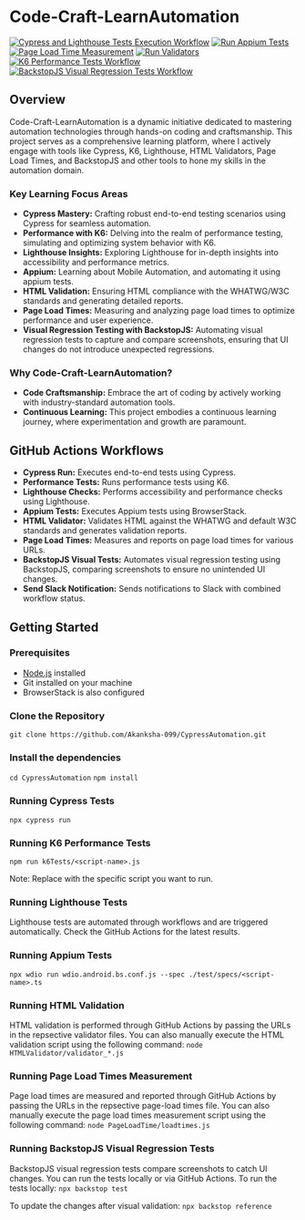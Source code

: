 # Code-Craft-LearnAutomation
[![Cypress and Lighthouse Tests Execution Workflow](https://github.com/Akanksha-099/CypressAutomation/actions/workflows/cypress-and-lighthouse-tests.yml/badge.svg)](https://github.com/Akanksha-099/CypressAutomation/actions/workflows/cypress-and-lighthouse-tests.yml)
[![Run Appium Tests](https://github.com/Akanksha-099/CypressAutomation/actions/workflows/appium.yml/badge.svg)](https://github.com/Akanksha-099/CypressAutomation/actions/workflows/appium.yml)
[![Page Load Time Measurement](https://github.com/Akanksha-099/CypressAutomation/actions/workflows/page-load-time.yml/badge.svg)](https://github.com/Akanksha-099/CypressAutomation/actions/workflows/page-load-time.yml)
[![Run Validators](https://github.com/Akanksha-099/CypressAutomation/actions/workflows/html-validation.yml/badge.svg)](https://github.com/Akanksha-099/CypressAutomation/actions/workflows/html-validation.yml)
[![K6 Performance Tests Workflow](https://github.com/Akanksha-099/CypressAutomation/actions/workflows/performance-tests.yml/badge.svg)](https://github.com/Akanksha-099/CypressAutomation/actions/workflows/performance-tests.yml)
[![BackstopJS Visual Regression Tests Workflow](https://github.com/Akanksha-099/CypressAutomation/actions/workflows/backstop.yml/badge.svg)](https://github.com/Akanksha-099/CypressAutomation/actions/workflows/backstop.yml)

## Overview
Code-Craft-LearnAutomation is a dynamic initiative dedicated to mastering automation technologies through hands-on coding and craftsmanship. This project serves as a comprehensive learning platform, where I actively engage with tools like Cypress, K6, Lighthouse, HTML Validators, Page Load Times, and BackstopJS and other tools to hone my skills in the automation domain.

### Key Learning Focus Areas

- **Cypress Mastery:** Crafting robust end-to-end testing scenarios using Cypress for seamless automation.
- **Performance with K6:** Delving into the realm of performance testing, simulating and optimizing system behavior with K6.
- **Lighthouse Insights:** Exploring Lighthouse for in-depth insights into accessibility and performance metrics.
- **Appium:** Learning about Mobile Automation, and automating it using appium tests.
- **HTML Validation:** Ensuring HTML compliance with the WHATWG/W3C standards and generating detailed reports.
- **Page Load Times:** Measuring and analyzing page load times to optimize performance and user experience.
- **Visual Regression Testing with BackstopJS:** Automating visual regression tests to capture and compare screenshots, ensuring that UI changes do not introduce unexpected regressions.


### Why Code-Craft-LearnAutomation?

- **Code Craftsmanship:** Embrace the art of coding by actively working with industry-standard automation tools.
- **Continuous Learning:** This project embodies a continuous learning journey, where experimentation and growth are paramount.

## GitHub Actions Workflows

- **Cypress Run:** Executes end-to-end tests using Cypress.
- **Performance Tests:** Runs performance tests using K6.
- **Lighthouse Checks:** Performs accessibility and performance checks using Lighthouse.
- **Appium Tests:** Executes Appium tests using BrowserStack.
- **HTML Validator:** Validates HTML against the WHATWG and default W3C standards and generates validation reports.
- **Page Load Times:** Measures and reports on page load times for various URLs.
- **BackstopJS Visual Tests:** Automates visual regression testing using BackstopJS, comparing screenshots to ensure no unintended UI changes.
- **Send Slack Notification:** Sends notifications to Slack with combined workflow status.

## Getting Started

### Prerequisites
- [Node.js](https://nodejs.org/) installed
- Git installed on your machine
- BrowserStack is also configured

### Clone the Repository
```git clone https://github.com/Akanksha-099/CypressAutomation.git```

### Install the dependencies
```cd CypressAutomation```
```npm install```

### Running Cypress Tests
```npx cypress run```

### Running K6 Performance Tests
```npm run k6Tests/<script-name>.js```

Note: Replace <script-name> with the specific script you want to run.

### Running Lighthouse Tests
Lighthouse tests are automated through workflows and are triggered automatically. Check the GitHub Actions for the latest results.

### Running Appium Tests
```npx wdio run wdio.android.bs.conf.js --spec ./test/specs/<script-name>.ts```

### Running HTML Validation
HTML validation is performed through GitHub Actions by passing the URLs in the repsective validator files. You can also manually execute the HTML validation script using the following command:
```node HTMLValidator/validator_*.js```

### Running Page Load Times Measurement
Page load times are measured and reported through GitHub Actions by passing the URLs in the repsective page-load times file. You can also manually execute the page load times measurement script using the following command:
```node PageLoadTime/loadtimes.js```

### Running BackstopJS Visual Regression Tests
BackstopJS visual regression tests compare screenshots to catch UI changes. You can run the tests locally or via GitHub Actions. 
To run the tests locally:
```npx backstop test```

To update the changes after visual validation:
```npx backstop reference```


